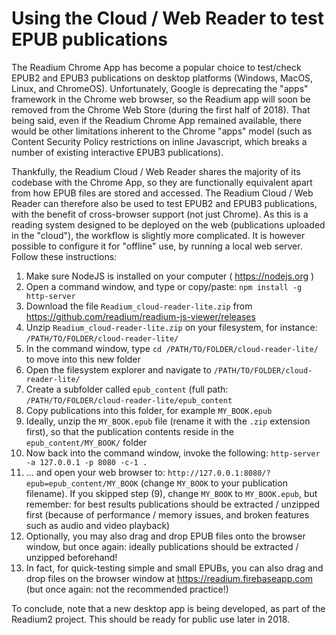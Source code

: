 # Using the Cloud / Web Reader to test EPUB publications

The Readium Chrome App has become a popular choice to test/check EPUB2 and EPUB3 publications on desktop platforms (Windows, MacOS, Linux, and ChromeOS). Unfortunately, Google is deprecating the "apps" framework in the Chrome web browser, so the Readium app will soon be removed from the Chrome Web Store (during the first half of 2018). That being said, even if the Readium Chrome App remained available, there would be other limitations inherent to the Chrome "apps" model (such as Content Security Policy restrictions on inline Javascript, which breaks a number of existing interactive EPUB3 publications).

Thankfully, the Readium Cloud / Web Reader shares the majority of its codebase with the Chrome App, so they are functionally equivalent apart from how EPUB files are stored and accessed. The Readium Cloud / Web Reader can therefore also be used to test EPUB2 and EPUB3 publications, with the benefit of cross-browser support (not just Chrome). As this is a reading system designed to be deployed on the web (publications uploaded in the "cloud"), the workflow is slightly more complicated. It is however possible to configure it for "offline" use, by running a local web server. Follow these instructions:

1) Make sure NodeJS is installed on your computer ( https://nodejs.org )
2) Open a command window, and type or copy/paste: `npm install -g http-server`
3) Download the file `Readium_cloud-reader-lite.zip` from https://github.com/readium/readium-js-viewer/releases
4) Unzip `Readium_cloud-reader-lite.zip` on your filesystem, for instance: `/PATH/TO/FOLDER/cloud-reader-lite/`
5) In the command window, type `cd /PATH/TO/FOLDER/cloud-reader-lite/` to move into this new folder
6) Open the filesystem explorer and navigate to `/PATH/TO/FOLDER/cloud-reader-lite/`
7) Create a subfolder called `epub_content` (full path: `/PATH/TO/FOLDER/cloud-reader-lite/epub_content`
8) Copy publications into this folder, for example `MY_BOOK.epub`
9) Ideally, unzip the `MY_BOOK.epub` file (rename it with the `.zip` extension first), so that the publication contents reside in the `epub_content/MY_BOOK/` folder
10) Now back into the command window, invoke the following: `http-server -a 127.0.0.1 -p 8080 -c-1 .`
11) ... and open your web browser to: `http://127.0.0.1:8080/?epub=epub_content/MY_BOOK` (change `MY_BOOK` to your publication filename). If you skipped step (9), change `MY_BOOK` to `MY_BOOK.epub`, but remember: for best results publications should be extracted / unzipped first (because of performance / memory issues, and broken features such as audio and video playback)
12) Optionally, you may also drag and drop EPUB files onto the browser window, but once again: ideally publications should be extracted / unzipped beforehand!
13) In fact, for quick-testing simple and small EPUBs, you can also drag and drop files on the browser window at https://readium.firebaseapp.com (but once again: not the recommended practice!)

To conclude, note that a new desktop app is being developed, as part of the Readium2 project. This should be ready for public use later in 2018.
